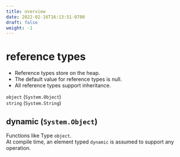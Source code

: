 ```yaml
---
title: overview
date: 2022-02-16T16:13:51-0700
draft: false
weight: -1
---
```


# reference types
- Reference types store on the heap.
- The default value for reference types is null.
- All reference types support inheritance.

`object` (`System.Object`)  
`string` (`System.String`)  

## dynamic (`System.Object`)
Functions like Type `object`.    
At compile time, an element typed `dynamic` is assumed to support any operation.
